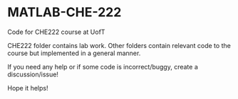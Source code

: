 # MATLAB-CHE-222
Code for CHE222 course at UofT

CHE222 folder contains lab work. Other folders contain relevant code to the course but implemented in a general manner.

If you need any help or if some code is incorrect/buggy, create a discussion/issue!

Hope it helps!

